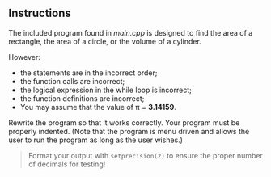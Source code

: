 ## Instructions

The included program found in *main.cpp* is designed to find the area of a rectangle, the area of a circle, or the volume of a cylinder. 

However:
* the statements are in the incorrect order; 
* the function calls are incorrect; 
* the logical expression in the while loop is incorrect; 
* the function definitions are incorrect; 
* You may assume that the value of π = **3.14159**.

Rewrite the program so that it works correctly. Your program must be properly indented. (Note that the program is menu driven and allows the user to run the program as long as the user wishes.)

> Format your output with `setprecision(2)` to ensure the proper number of decimals for testing!



